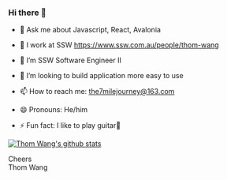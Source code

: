 ### Hi there 👋

* 💬 Ask me about Javascript, React, Avalonia
* 🔭 I work at SSW https://www.ssw.com.au/people/thom-wang
 
* 🌱 I’m SSW Software Engineer II
* 👯 I’m looking to build application more easy to use
* 📫 How to reach me: the7milejourney@163.com
* 😄 Pronouns: He/him  
* ⚡ Fun fact: I like to play guitar🎸

[![Thom Wang's github stats](https://github-readme-stats.vercel.app/api?username=thom-wang&theme=dark)](https://github.com/thom-wang/github-readme-stats)

Cheers  
Thom Wang
